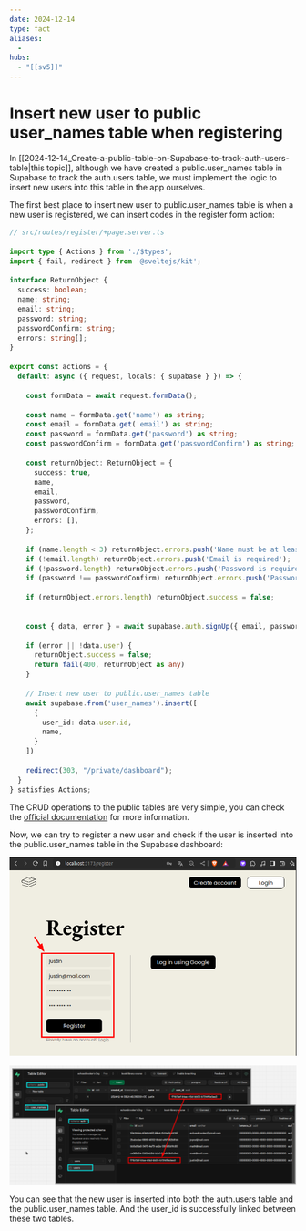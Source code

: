 ```yaml
---
date: 2024-12-14
type: fact
aliases:
  -
hubs:
  - "[[sv5]]"
---
```


# Insert new user to public user_names table when registering

In [[2024-12-14_Create-a-public-table-on-Supabase-to-track-auth-users-table|this topic]], although we have created a public.user_names table in Supabase to track the auth.users table, we must implement the logic to insert new users into this table in the app ourselves.

The first best place to insert new user to public.user_names table is when a new user is registered, we can insert codes in the register form action:

```ts
// src/routes/register/+page.server.ts

import type { Actions } from './$types';
import { fail, redirect } from '@sveltejs/kit';

interface ReturnObject {
  success: boolean;
  name: string;
  email: string;
  password: string;
  passwordConfirm: string;
  errors: string[];
}

export const actions = {
  default: async ({ request, locals: { supabase } }) => {

    const formData = await request.formData();

    const name = formData.get('name') as string;
    const email = formData.get('email') as string;
    const password = formData.get('password') as string;
    const passwordConfirm = formData.get('passwordConfirm') as string;

    const returnObject: ReturnObject = {
      success: true,
      name,
      email,
      password,
      passwordConfirm,
      errors: [],
    };

    if (name.length < 3) returnObject.errors.push('Name must be at least 3 characters long');
    if (!email.length) returnObject.errors.push('Email is required');
    if (!password.length) returnObject.errors.push('Password is required');
    if (password !== passwordConfirm) returnObject.errors.push('Passwords do not match');
    
    if (returnObject.errors.length) returnObject.success = false;


    const { data, error } = await supabase.auth.signUp({ email, password })

    if (error || !data.user) {
      returnObject.success = false;
      return fail(400, returnObject as any)
    }

    // Insert new user to public.user_names table
    await supabase.from('user_names').insert([
      {
        user_id: data.user.id,
        name,
      }
    ])

    redirect(303, "/private/dashboard");
  }
} satisfies Actions;

```

The CRUD operations to the public tables are very simple, you can check the [official documentation](https://supabase.com/docs/reference/javascript/select) for more information.

Now, we can try to register a new user and check if the user is inserted into the public.user_names table in the Supabase dashboard:

![insert-user1.png](../../assets/imgs/insert-user1.png)

![insert-user2.png](../../assets/imgs/insert-user2.png)

You can see that the new user is inserted into both the auth.users table and the public.user_names table. And the user_id is successfully linked between these two tables.

